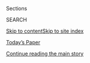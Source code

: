 <div id="app">

<div>

<div class="NYTAppHideMasthead css-1r6wvpq e1suatyy0">

<div class="section css-ui9rw0 e1suatyy2">

<div class="css-eph4ug er09x8g0">

<div class="css-6n7j50">

</div>

<span class="css-1dv1kvn">Sections</span>

<div class="css-10488qs">

<span class="css-1dv1kvn">SEARCH</span>

</div>

[Skip to content](#site-content)[Skip to site
index](#site-index)

</div>

<div class="css-10698na e1huz5gh0">

</div>

</div>

<div id="masthead-bar-one" class="section hasLinks css-15hmgas e1csuq9d3">

<div class="css-uqyvli e1csuq9d0">

</div>

<div class="css-1uqjmks e1csuq9d1">

</div>

<div class="css-9e9ivx">

[](https://myaccount.nytimes3xbfgragh.onion/auth/login?response_type=cookie&client_id=vi)

</div>

<div class="css-1bvtpon e1csuq9d2">

[Today’s Paper](https://www.nytimes3xbfgragh.onion/section/todayspaper)

</div>

</div>

</div>

</div>

<div data-aria-hidden="false">

<div id="site-content" data-role="main">

<div id="top-wrapper" class="css-15p45cc eaca97t0" type="top">

<div id="top-slug" class="css-19x0jxb eaca97t1" hidden="">

Advertisement

</div>

[Continue reading the main
story](#after-top)

<div class="ad top-wrapper" style="text-align:center;height:100%;display:block;min-height:90px">

<div id="top" class="place-ad" data-position="top" data-size-key="top">

</div>

</div>

<div id="after-top">

</div>

</div>

<div id="byline" class="section css-15h4p1b e9abtgs0">

<div class="css-1j21atc e1svk9qx1">

<div class="css-nfcc9b e1svk9qx3">

<div class="css-cnx41t">

![Portrait of Mike
Baker](https://static01.graylady3jvrrxbe.onion/images/2020/05/19/reader-center/author-mike-baker/author-mike-baker-thumbLarge.png)

</div>

<div class="css-vl9dhg e1svk9qx5">

<div class="css-1nrhkj6 e1svk9qx6">

# Mike Baker

</div>

## <span>Recent and archived work by Mike Baker for The New York Times</span>

</div>

</div>

</div>

<div>

<div id="mid1-wrapper" class="css-1mn4oms eaca97t0" type="rank">

<div id="mid1-slug" class="css-1tag3rd eaca97t1">

Advertisement

</div>

[Continue reading the main
story](#after-mid1)

<div id="mid1" class="ad mid1-wrapper" style="text-align:center;height:100%;display:block">

</div>

<div id="after-mid1">

</div>

</div>

</div>

<div class="css-185go5a e1o5byef0">

<div class="css-15cbhtu">

  - [Latest](#stream-panel)
  - <span class="css-6n7j50">Search</span>
    <div class="control">
    <div class="label-container css-1dv1kvn">
    Search
    </div>
    <div class="css-wm4t3d">
    **<span id="clear-search-input" class="css-1dv1kvn">Clear this text
    input</span>
    </div>
    </div>
    <span class="css-1iovbfw"></span>

<div id="stream-panel" class="section css-8msx5b e1jz0cab1">

<div class="css-13mho3u">

1.  
    
    <div class="css-1cp3ece">
    
    <div class="css-1l4spti">
    
    [](/2020/09/11/us/fires-oregon-california-washington.html)
    
    <div class="css-79elbk">
    
    ![](https://static01.graylady3jvrrxbe.onion/images/2020/09/11/us/11wildfires-oregon02/11wildfires-oregon02-thumbWide.jpg?quality=75&auto=webp&disable=upscale)
    
    </div>
    
    ## A Line of Fire South of Portland and a Yearslong Recovery Ahead
    
    Firefighters continued to battle blazes along the West Coast that
    have now charred nearly five million acres. At least 17 people are
    dead, with dozens still missing.
    
    <div class="css-1nqbnmb ea5icrr0">
    
    By <span class="css-1n7hynb">Jack Healy, Jack Nicas <span>and</span>
    Mike
    Baker</span>
    
    </div>
    
    </div>
    
    <div class="css-1lc2l26 e1xfvim33">
    
    </div>
    
    </div>

2.  
    
    <div class="css-1cp3ece">
    
    <div class="css-1l4spti">
    
    [](/2020/09/11/us/fires-oregon-antifa-rumors.html)
    
    <div class="css-79elbk">
    
    ![](https://static01.graylady3jvrrxbe.onion/images/2020/09/12/us/12wildfires-rumors-1/11wildfires-01-thumbWide.jpg?quality=75&auto=webp&disable=upscale)
    
    </div>
    
    ## In Oregon, a Year of Political Tumult Extends to Devastating Wildfires
    
    A tumultuous summer of protests has become a complication in the
    wildfires raging around Portland.
    
    <div class="css-1nqbnmb ea5icrr0">
    
    By <span class="css-1n7hynb">Jack Healy <span>and</span> Mike
    Baker</span>
    
    </div>
    
    </div>
    
    <div class="css-1lc2l26 e1xfvim33">
    
    </div>
    
    </div>

3.  
    
    <div class="css-1cp3ece">
    
    <div class="css-1l4spti">
    
    [](/2020/09/10/us/antifa-wildfires.html)
    
    <div class="css-79elbk">
    
    ![](https://static01.graylady3jvrrxbe.onion/images/2020/09/10/us/10FIRES-RUMORS/10FIRES-RUMORS-thumbWide.jpg?quality=75&auto=webp&disable=upscale)
    
    </div>
    
    ## False Rumors That Activists Set Wildfires Exasperate Officials
    
    Law enforcement agencies said claims on social media that
    antifascist activists had set fires on the West Coast were
    unfounded.
    
    <div class="css-1nqbnmb ea5icrr0">
    
    By <span class="css-1n7hynb">Kate Conger, Davey Alba
    <span>and</span> Mike
    Baker</span>
    
    </div>
    
    </div>
    
    <div class="css-1lc2l26 e1xfvim33">
    
    </div>
    
    </div>

4.  
    
    <div class="css-1cp3ece">
    
    <div class="css-1l4spti">
    
    [](/2020/09/10/us/wildfires-help-ca-or-wa.html)
    
    <div class="css-79elbk">
    
    ![](https://static01.graylady3jvrrxbe.onion/images/2020/09/10/us/10widlfires-01alt/10widlfires-01alt-thumbWide.jpg?quality=75&auto=webp&disable=upscale)
    
    </div>
    
    ## States Are in Desperate Search for Help Battling Record Wildfires
    
    With millions of acres ablaze across the West Coast, states are
    having a tough time finding available fire crews. California
    resorted to calling in a team of firefighters from Israel.
    
    <div class="css-1nqbnmb ea5icrr0">
    
    By <span class="css-1n7hynb">Jack Healy, Mike Baker <span>and</span>
    Tim
    Arango</span>
    
    </div>
    
    </div>
    
    <div class="css-1lc2l26 e1xfvim33">
    
    </div>
    
    </div>

5.  
    
    <div class="css-1cp3ece">
    
    <div class="css-1l4spti">
    
    [](/2020/09/09/us/fires-washington-california-oregon-malden.html)
    
    <div class="css-79elbk">
    
    ![](https://static01.graylady3jvrrxbe.onion/images/2020/09/09/us/09wildfires-01/09wildfires-01-thumbWide.jpg?quality=75&auto=webp&disable=upscale)
    
    </div>
    
    ## Wildfires Bring New Devastation Across the West
    
    A record 2.5 million acres have burned in California, while entire
    communities in Oregon and Washington were largely wiped out.
    
    <div class="css-1nqbnmb ea5icrr0">
    
    By <span class="css-1n7hynb">Bill Morlin <span>and</span> Mike
    Baker</span>
    
    </div>
    
    </div>
    
    <div class="css-1lc2l26 e1xfvim33">
    
    </div>
    
    </div>

6.  
    
    <div class="css-1cp3ece">
    
    <div class="css-1l4spti">
    
    [](/2020/09/07/us/ca-wildfires-heatwave.html)
    
    <div class="css-79elbk">
    
    ![](https://static01.graylady3jvrrxbe.onion/images/2020/09/07/us/07FIRES-alt/07FIRES-alt-thumbWide.jpg?quality=75&auto=webp&disable=upscale)
    
    </div>
    
    ## California Wildfires: Extreme Heat Turns State Into a Furnace
    
    Fires burning from near the Mexico border to the forests of the
    Sierra Nevada spread a curtain of smoke over California on Monday.
    
    <div class="css-1nqbnmb ea5icrr0">
    
    By <span class="css-1n7hynb">Jack Healy, Kate Taylor
    <span>and</span> Ivan
    Penn</span>
    
    </div>
    
    </div>
    
    <div class="css-1lc2l26 e1xfvim33">
    
    </div>
    
    </div>

7.  
    
    <div class="css-1cp3ece">
    
    <div class="css-1l4spti">
    
    [](/2020/09/06/us/orca-calf-j35-j57-whale.html)
    
    <div class="css-79elbk">
    
    ![](https://static01.graylady3jvrrxbe.onion/images/2020/09/08/us/06orca-print/06orca-thumbWide.jpg?quality=75&auto=webp&disable=upscale)
    
    </div>
    
    ## Orca That Carried Dead Calf for 17 Days Gives Birth Again
    
    Researchers spotted the killer whale they call J35 alongside her
    “robust and lively” new calf on Saturday — a ray of hope for the
    endangered Southern Resident population off the Pacific Northwest.
    
    <div class="css-1nqbnmb ea5icrr0">
    
    By <span class="css-1n7hynb">Mike
    Baker</span>
    
    </div>
    
    </div>
    
    <div class="css-1lc2l26 e1xfvim33">
    
    </div>
    
    </div>

8.  
    
    <div class="css-1cp3ece">
    
    <div class="css-1l4spti">
    
    [](/2020/09/04/us/portland-shooting-michael-reinoehl.html)
    
    <div class="css-79elbk">
    
    ![](https://static01.graylady3jvrrxbe.onion/images/2020/09/04/us/04PORTLAND-SUSPECT-street/04PORTLAND-SUSPECT-street-thumbWide.jpg?quality=75&auto=webp&disable=upscale)
    
    </div>
    
    ## In His Last Hours, Portland Murder Suspect Said He Feared Arrest
    
    Law enforcement agents killed Michael Forest Reinoehl while trying
    to arrest him for the shooting death of a supporter of a far-right
    group.
    
    <div class="css-1nqbnmb ea5icrr0">
    
    By <span class="css-1n7hynb">Neil MacFarquhar, Mike Baker
    <span>and</span> Adam
    Goldman</span>
    
    </div>
    
    </div>
    
    <div class="css-1lc2l26 e1xfvim33">
    
    </div>
    
    </div>

9.  
    
    <div class="css-1cp3ece">
    
    <div class="css-1l4spti">
    
    [](/2020/09/04/us/michael-forest-reinoehl-portland.html)
    
    <div class="css-79elbk">
    
    ![](https://static01.graylady3jvrrxbe.onion/images/2020/10/03/world/04portland-explainer-1sub/merlin_176555412_83ef308c-e5f8-4f30-80dc-b47da3c03c5f-thumbWide.jpg?quality=75&auto=webp&disable=upscale)
    
    </div>
    
    ## What We Know About the Death of the Suspect in the Portland Shooting
    
    The suspect, Michael Forest Reinoehl, 48, was killed by law
    enforcement agents just five days after the deadly shooting of a
    right-wing protester.
    
    <div class="css-1nqbnmb ea5icrr0">
    
    By <span class="css-1n7hynb">Megan
    Specia</span>
    
    </div>
    
    </div>
    
    <div class="css-1lc2l26 e1xfvim33">
    
    </div>
    
    </div>

10. 
    
    <div class="css-1cp3ece">
    
    <div class="css-1l4spti">
    
    [](/2020/09/03/us/michael-reinoehl-arrest-portland-shooting.html)
    
    <div class="css-79elbk">
    
    ![](https://static01.graylady3jvrrxbe.onion/images/2020/10/03/us/03portland-suspect-alt/03portland-suspect-alt-thumbWide.jpg?quality=75&auto=webp&disable=upscale)
    
    </div>
    
    ## Suspect in Fatal Portland Shooting Is Killed by Officers During Arrest
    
    Law enforcement agents killed Michael Forest Reinoehl while trying
    to arrest him, four officials said. He was being investigated in the
    fatal shooting of a supporter of a far-right group.
    
    <div class="css-1nqbnmb ea5icrr0">
    
    By <span class="css-1n7hynb">Hallie Golden, Mike Baker
    <span>and</span> Adam Goldman</span>
    
    </div>
    
    </div>
    
    <div class="css-1lc2l26 e1xfvim33">
    
    </div>
    
    </div>

<div class="css-13mho3u">

<div class="css-1t62hi8">

<div class="css-1stvaey">

Show
More

<div>

<div style="border:0;clip:rect(0 0 0 0);height:1px;margin:-1px;overflow:hidden;white-space:nowrap;padding:0;width:1px;position:absolute" data-role="log" data-aria-live="assertive">

</div>

<div style="border:0;clip:rect(0 0 0 0);height:1px;margin:-1px;overflow:hidden;white-space:nowrap;padding:0;width:1px;position:absolute" data-role="log" data-aria-live="assertive">

</div>

<div style="border:0;clip:rect(0 0 0 0);height:1px;margin:-1px;overflow:hidden;white-space:nowrap;padding:0;width:1px;position:absolute" data-role="log" data-aria-live="polite">

</div>

<div style="border:0;clip:rect(0 0 0 0);height:1px;margin:-1px;overflow:hidden;white-space:nowrap;padding:0;width:1px;position:absolute" data-role="log" data-aria-live="polite">

</div>

</div>

</div>

</div>

</div>

</div>

<div class="css-g6hk37 supplemental">

<div id="mid2-wrapper" class="css-10wkyv7 eaca97t0" type="lede">

<div id="mid2-slug" class="css-1tag3rd eaca97t1">

Advertisement

</div>

[Continue reading the main
story](#after-mid2)

<div id="mid2" class="ad mid2-wrapper" style="text-align:center;height:100%;display:block;min-height:250px">

</div>

<div id="after-mid2">

</div>

</div>

</div>

</div>

</div>

</div>

</div>

</div>

## Site Index

<div>

</div>

## Site Information Navigation

  - [© <span>2020</span> <span>The New York Times
    Company</span>](https://help.nytimes3xbfgragh.onion/hc/en-us/articles/115014792127-Copyright-notice)

<!-- end list -->

  - [NYTCo](https://www.nytco.com/)
  - [Contact
    Us](https://help.nytimes3xbfgragh.onion/hc/en-us/articles/115015385887-Contact-Us)
  - [Work with us](https://www.nytco.com/careers/)
  - [Advertise](https://nytmediakit.com/)
  - [T Brand Studio](http://www.tbrandstudio.com/)
  - [Your Ad
    Choices](https://www.nytimes3xbfgragh.onion/privacy/cookie-policy#how-do-i-manage-trackers)
  - [Privacy](https://www.nytimes3xbfgragh.onion/privacy)
  - [Terms of
    Service](https://help.nytimes3xbfgragh.onion/hc/en-us/articles/115014893428-Terms-of-service)
  - [Terms of
    Sale](https://help.nytimes3xbfgragh.onion/hc/en-us/articles/115014893968-Terms-of-sale)
  - [Site
    Map](https://spiderbites.nytimes3xbfgragh.onion)
  - [Help](https://help.nytimes3xbfgragh.onion/hc/en-us)
  - [Subscriptions](https://www.nytimes3xbfgragh.onion/subscription?campaignId=37WXW)

</div>

</div>
